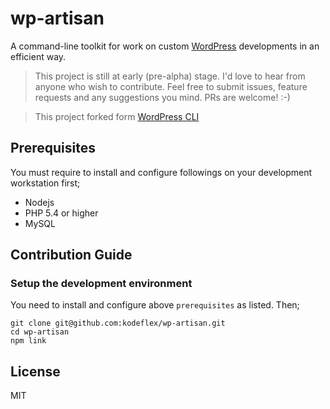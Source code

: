# wp-artisan

A command-line toolkit for work on custom [WordPress](http://wordpress.org/) developments in an efficient way.

> This project is still at early (pre-alpha) stage.
> I'd love to hear from anyone who wish to contribute. Feel free to submit issues, feature requests and any suggestions you mind. PRs are welcome! :-)

> This project forked form [WordPress CLI](https://github.com/thinkholic/wordpress-cli/)

## Prerequisites

You must require to install and configure followings on your development workstation first;
* Nodejs
* PHP 5.4 or higher
* MySQL

## Contribution Guide

### Setup the development environment

You need to install and configure above `prerequisites` as listed.
Then;

```
git clone git@github.com:kodeflex/wp-artisan.git
cd wp-artisan
npm link
```

## License

MIT
